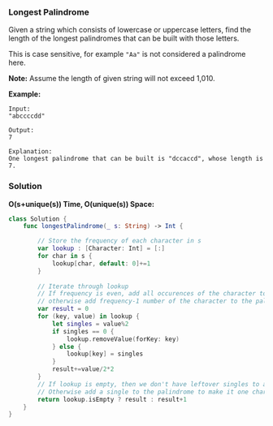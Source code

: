 
### Longest Palindrome

Given a string which consists of lowercase or uppercase letters, find the length of the longest palindromes that can be built with those letters.

This is case sensitive, for example `"Aa"` is not considered a palindrome here.

__Note:__
Assume the length of given string will not exceed 1,010.

__Example:__
```
Input:
"abccccdd"

Output:
7

Explanation:
One longest palindrome that can be built is "dccaccd", whose length is 7.
```

### Solution
__O(s+unique(s)) Time, O(unique(s)) Space:__
```Swift
class Solution {
    func longestPalindrome(_ s: String) -> Int {

        // Store the frequency of each character in s
        var lookup : [Character: Int] = [:]
        for char in s {
            lookup[char, default: 0]+=1
        }
        
        // Iterate through lookup
        // If frequency is even, add all occurences of the character to the palindrome string
        // otherwise add frequency-1 number of the character to the palindrome
        var result = 0
        for (key, value) in lookup {
            let singles = value%2
            if singles == 0 {
                lookup.removeValue(forKey: key)
            } else {
                lookup[key] = singles
            }
            result+=value/2*2
        }
        // If lookup is empty, then we don't have leftover singles to add to the palindrome
        // Otherwise add a single to the palindrome to make it one character longer
        return lookup.isEmpty ? result : result+1
    }
}
```